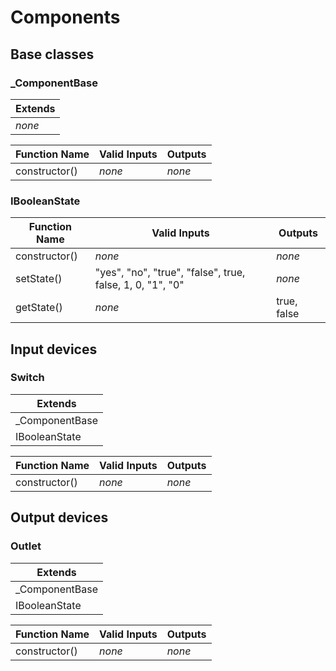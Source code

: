 # Components

## Base classes
### _ComponentBase
| Extends        |
|----------------|
| *none*             |

| Function Name | Valid Inputs                                              | Outputs     |
|---------------|-----------------------------------------------------------|-------------|
| constructor() | *none*                                                    | *none*      |

### IBooleanState
| Function Name | Valid Inputs                                              | Outputs     |
|---------------|-----------------------------------------------------------|-------------|
| constructor() | *none*                                                        | *none*  |
| setState()    | "yes", "no", "true", "false", true, false, 1, 0, "1", "0" | *none*      |
| getState()    | *none*                                                    | true, false |

## Input devices
### Switch
| Extends        |
|----------------|
| _ComponentBase |
| IBooleanState  |

| Function Name | Valid Inputs                                              | Outputs     |
|---------------|-----------------------------------------------------------|-------------|
| constructor() | *none*                                                    | *none*      |

## Output devices
### Outlet
| Extends        |
|----------------|
| _ComponentBase |
| IBooleanState  |

| Function Name | Valid Inputs                                              | Outputs     |
|---------------|-----------------------------------------------------------|-------------|
| constructor() | *none*                                                    | *none*      |